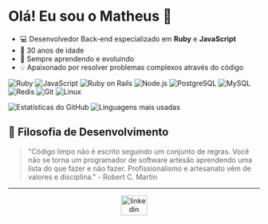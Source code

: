 # Olá! Eu sou o Matheus 👋


- 💻 Desenvolvedor Back-end especializado em **Ruby** e **JavaScript**
- 🎂 30 anos de idade
- 🌱 Sempre aprendendo e evoluindo
- 💡 Apaixonado por resolver problemas complexos através do código

![Ruby](https://img.shields.io/badge/Ruby-CC342D?style=for-the-badge&logo=ruby&logoColor=white)
![JavaScript](https://img.shields.io/badge/JavaScript-F7DF1E?style=for-the-badge&logo=javascript&logoColor=black)
![Ruby on Rails](https://img.shields.io/badge/Ruby_on_Rails-CC0000?style=for-the-badge&logo=ruby-on-rails&logoColor=white)
![Node.js](https://img.shields.io/badge/Node.js-43853D?style=for-the-badge&logo=node.js&logoColor=white)
![PostgreSQL](https://img.shields.io/badge/PostgreSQL-316192?style=for-the-badge&logo=postgresql&logoColor=white)
![MySQL](https://img.shields.io/badge/MySQL-00000F?style=for-the-badge&logo=mysql&logoColor=white)
![Redis](https://img.shields.io/badge/Redis-DC382D?style=for-the-badge&logo=redis&logoColor=white)
![Git](https://img.shields.io/badge/Git-E34F26?style=for-the-badge&logo=git&logoColor=white)
![Linux](https://img.shields.io/badge/Linux-FCC624?style=for-the-badge&logo=linux&logoColor=black)

![Estatísticas do GitHub](https://github-readme-stats.vercel.app/api?username=mattobl&show_icons=true&theme=radical) ![Linguagens mais usadas](https://github-readme-stats.vercel.app/api/top-langs/?username=mattobl&layout=compact&theme=radical)


## 💭 Filosofia de Desenvolvimento

> "Código limpo não é escrito seguindo um conjunto de regras. Você não se torna um programador de software artesão aprendendo uma lista do que fazer e não fazer. Profissionalismo e artesanato vêm de valores e disciplina." - Robert C. Martin

---

<div align="center">
  <a href="https://www.linkedin.com/in/matheus-oliveira-borges-4b1123250/" target="_blank">
    <img src="https://raw.githubusercontent.com/maurodesouza/profile-readme-generator/master/src/assets/icons/social/linkedin/default.svg" width="52" height="40" alt="linkedin logo"  />
  </a>
</div>
